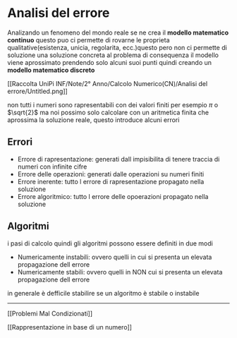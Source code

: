 # Analisi del errore

Analizando un fenomeno del mondo reale se ne crea il **modello matematico continuo** questo puo ci permette di rovarne le proprieta qualitative(esistenza, unicia, regolarita, ecc.)questo pero non ci permette di soluzione una soluzione concreta al problema di consequenza il modello viene aprossimato prendendo solo alcuni suoi punti quindi creando un **modello matematico  discreto**

[[Raccolta UniPi INF/Note/2° Anno/Calcolo Numerico(CN)/Analisi del errore/Untitled.png]]

non tutti i numeri sono rapresentabili con dei valori finiti per esempio $\pi$ o $\sqrt{2}$ ma noi possimo solo calcolare con un aritmetica finita che aprossima la soluzione reale, questo introduce alcuni errori

## Errori

- Errore di rapresentazione: generati dall impisibilita di tenere traccia di numeri con infinite cifre
- Errore  delle operazioni: generati dalle operazioni su numeri finiti
- Errore inerente: tutto l errore di rapresentazione propagato nella soluzione
- Errore algoritmico: tutto l errore delle opoerazioni propagato nella soluzione

## Algoritmi

i pasi di calcolo quindi gli algoritmi possono essere definiti in due modi

- Numericamente instabili: ovvero quelli in cui si presenta un elevata propagazione dell errore
- Numericamente stabili: ovvero quelli in NON cui si presenta un elevata propagazione dell errore

in generale è defficile stabilire se un algoritmo è stabile o instabile

---

[[Problemi Mal Condizionati]]

[[Rappresentazione in base di un numero]]
